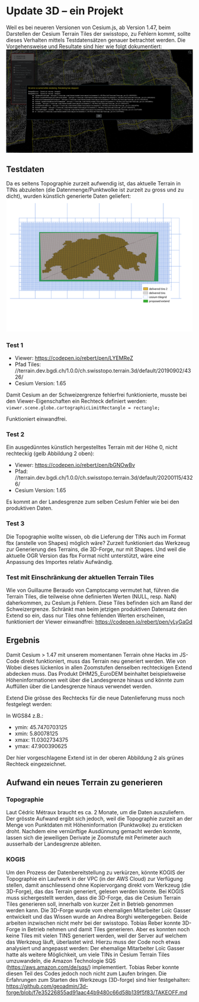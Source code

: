 # Update 3D – ein Projekt

Weil es bei neueren Versionen von Cesium.js, ab Version 1.47, beim Darstellen der Cesium Terrain Tiles der swisstopo, zu Fehlern kommt, sollte dieses Verhalten mittels Testdatensätzen genauer betrachtet werden. Die Vorgehensweise und Resultate sind hier wie folgt dokumentiert:
![picture alt](img/tins.png "TINS")

## Testdaten
Da es seitens Topographie zurzeit aufwendig ist, das aktuelle Terrain in TINs abzuleiten (die Datenmenge/Punktwolke ist zurzeit zu gross und zu dicht), wurden künstlich generierte Daten geliefert:
![picture alt](img/extend.png "Extend")

### Test 1

* Viewer: https://codepen.io/rebert/pen/LYEMReZ
* Pfad Tiles: //terrain.dev.bgdi.ch/1.0.0/ch.swisstopo.terrain.3d/default/20190902/4326/
* Cesium Version: 1.65

Damit Cesium an der Schweizergrenze fehlerfrei funktionierte, musste bei den Viewer-Eigenschaften ein Rechteck definiert werden:
`viewer.scene.globe.cartographicLimitRectangle = rectangle;`

Funktioniert einwandfrei.

### Test 2
Ein ausgedünntes künstlich hergestelltes Terrain mit der Höhe 0, nicht rechteckig (gelb Abbildung 2 oben):
* Viewer: https://codepen.io/rebert/pen/bGNOwBv
* Pfad: //terrain.dev.bgdi.ch/1.0.0/ch.swisstopo.terrain.3d/default/20200115/4326/
* Cesium Version: 1.65

Es kommt an der Landesgrenze zum selben Ceslum Fehler wie bei den produktiven Daten.


### Test 3
Die Topographie wollte wissen, ob die Lieferung der TINs auch im Format fbx (anstelle von Shapes) möglich wäre? Zurzeit funktioniert das Werkzeug zur Generierung des Terrains, die 3D-Forge, nur mit Shapes. Und weil die aktuelle OGR Version das fbx Format nicht unterstützt, wäre eine Anpassung des Importes relativ Aufwändig.

### Test mit Einschränkung der aktuellen Terrain Tiles
Wie von Guillaume Beraudo von Camptocamp vermutet hat, führen die Terrain Tiles, die teilweise ohne definierten Werten (NULL, resp. NaN) daherkommen, zu Ceslum.js Fehlern. Diese Tiles befinden sich am Rand der Schweizergrenze.
Schränkt man beim jetzigen produktiven Datensatz den Extend so ein, dass nur Tiles ohne fehlenden Werten erscheinen, funktioniert der Viewer einwandfrei: https://codepen.io/rebert/pen/yLyGaGd

## Ergebnis
Damit Cesium > 1.47 mit unserem momentanen Terrain ohne Hacks im JS-Code direkt funktioniert, muss das Terrain neu generiert werden. Wie von Wobei dieses lückenlos in allen Zoomstufen denselben rechteckigen Extend abdecken muss.
Das Produkt DHM25_EuroDEM beinhaltet beispielsweise Höheninformationen weit über die Landesgrenze hinaus und könnte zum Auffüllen über die Landesgrenze hinaus verwendet werden.

Extend
Die grösse des Rechtecks für die neue Datenlieferung muss noch festgelegt werden:

In WGS84 z.B.:

* ymin: 45.7470703125
* xmin: 5.80078125
* xmax: 11.0302734375
* ymax: 47.900390625

Der hier vorgeschlagene Extend ist in der oberen Abbildung 2 als grünes Rechteck eingezeichnet.

## Aufwand ein neues Terrain zu generieren
### Topographie
Laut Cédric Métraux braucht es ca. 2 Monate, um die Daten auszuliefern. Der grösste Aufwand ergibt sich jedoch, weil die Topographie zurzeit an der Menge von Punktdaten mit Höheninformation (Punktwolke) zu ersticken droht. Nachdem eine vernünftige Ausdünnung gemacht werden konnte, lassen sich die jeweiligen Derivate je Zoomstufe mit Perimeter auch ausserhalb der Landesgrenze ableiten.

### KOGIS
Um den Prozess der Datenbereitstellung zu verkürzen, könnte KOGIS der Topographie ein Laufwerk in der VPC (in der AWS Cloud) zur Verfügung stellen, damit anschliessend ohne Kopiervorgang direkt vom Werkzeug (die 3D-Forge), das das Terrain generiert, gelesen werden könnte.
Bei KOGIS muss sichergestellt werden, dass die 3D-Forge, das die Cesium Terrain Tiles generieren soll, innerhalb von kurzer Zeit in Betrieb genommen werden kann.
Die 3D-Forge wurde vom ehemaligen Mitarbeiter Loïc Gasser entwickelt und das Wissen wurde an Andrea Borghi weitergegeben. Beide arbeiten inzwischen nicht mehr bei der swisstopo. 
Tobias Reber konnte 3D-Forge in Betrieb nehmen und damit Tiles generieren. Aber es konnten noch keine Tiles mit vielen TINS generiert werden, weil der Server auf welchem das Werkzeug läuft, überlastet wird. Hierzu muss der Code noch etwas analysiert und angepasst werden: Der ehemalige Mitarbeiter Loïc Gasser hatte als weitere Möglichkeit, um viele TINs in Cesium Terrain Tiles umzuwandeln, die Amazon Technologie SQS (https://aws.amazon.com/de/sqs/) implementiert. Tobias Reber konnte diesen Teil des Codes jedoch noch nicht zum Laufen bringen. Die Erfahrungen zum Starten des Werkzeugs (3D-forge) sind hier festgehalten: https://github.com/geoadmin/3d-forge/blob/f7e35226855ad91aac44b9480c66d58b139f5f83/TAKEOFF.md
